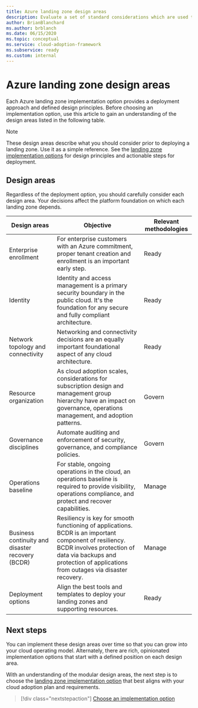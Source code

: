 ```yaml
---
title: Azure landing zone design areas
description: Evaluate a set of standard considerations which are used to define all Azure landing zones.
author: BrianBlanchard
ms.author: brblanch
ms.date: 06/15/2020
ms.topic: conceptual
ms.service: cloud-adoption-framework
ms.subservice: ready
ms.custom: internal
---
```


<!-- TODO: Refactor terms: "design area", "well-architected" -->

# Azure landing zone design areas

Each Azure landing zone implementation option provides a deployment approach and defined design principles. Before choosing an implementation option, use this article to gain an understanding of the design areas listed in the following table.

> [!NOTE]
> These design areas describe what you should consider prior to deploying a landing zone. Use it as a simple reference. See the [landing zone implementation options](./implementation-options.md) for design principles and actionable steps for deployment.

## Design areas

Regardless of the deployment option, you should carefully consider each design area. Your decisions affect the platform foundation on which each landing zone depends.

| Design areas | Objective  | Relevant methodologies |
|---|---|---|
| Enterprise enrollment | For enterprise customers with an Azure commitment, proper tenant creation and enrollment is an important early step. | Ready |
| Identity | Identity and access management is a primary security boundary in the public cloud. It's the foundation for any secure and fully compliant architecture. | Ready |
| Network topology and connectivity | Networking and connectivity decisions are an equally important foundational aspect of any cloud architecture. | Ready |
| Resource organization | As cloud adoption scales, considerations for subscription design and management group hierarchy have an impact on governance, operations management, and adoption patterns. | Govern |
| Governance disciplines | Automate auditing and enforcement of security, governance, and compliance policies. | Govern |
| Operations baseline | For stable, ongoing operations in the cloud, an operations baseline is required to provide visibility, operations compliance, and protect and recover capabilities. | Manage |
| Business continuity and disaster recovery (BCDR) | Resiliency is key for smooth functioning of applications. BCDR is an important component of resiliency. BCDR involves protection of data via backups and protection of applications from outages via disaster recovery. | Manage |
| Deployment options | Align the best tools and templates to deploy your landing zones and supporting resources. | Ready |

## Next steps

You can implement these design areas over time so that you can grow into your cloud operating model. Alternately, there are rich, opinionated implementation options that start with a defined position on each design area.

With an understanding of the modular design areas, the next step is to choose the [landing zone implementation option](./implementation-options.md) that best aligns with your cloud adoption plan and requirements.

> [!div class="nextstepaction"]
> [Choose an implementation option](./implementation-options.md)
